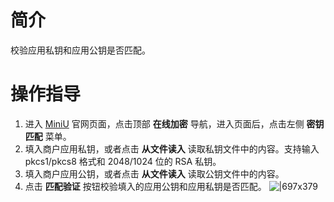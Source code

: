 
# 简介
校验应用私钥和应用公钥是否匹配。

# 操作指导

1. 进入 [MiniU](https://miniu.alipay.com/) 官网页面，点击顶部 **在线加密** 导航，进入页面后，点击左侧 **密钥匹配** 菜单。
1. 填入商户应用私钥，或者点击 **从文件读入** 读取私钥文件中的内容。支持输入 pkcs1/pkcs8 格式和 2048/1024 位的 RSA 私钥。
1. 填入商户应用公钥，或者点击 **从文件读入** 读取公钥文件中的内容。
1. 点击 **匹配验证** 按钮校验填入的应用公钥和应用私钥是否匹配。
![|697x379](https://cdn.nlark.com/yuque/0/2021/png/179989/1636624243055-222951db-503f-459f-8a55-222146813435.png#align=left&display=inline&height=970&margin=%5Bobject%20Object%5D&name=image.png&originHeight=970&originWidth=1786&size=761775&status=done&style=none&width=1786)



